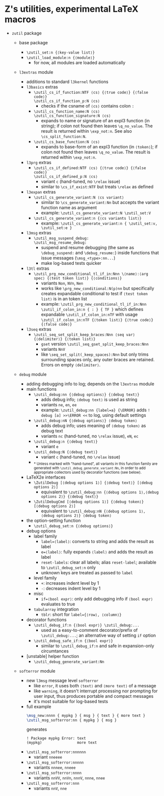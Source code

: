 # Z's utilities, experimental LaTeX macros

- `zutil` package

  - base package
    - `\zutil_set:n {⟨key-value list⟩}`
    - `\zutil_load_module:n {⟨module⟩}`
      - for now, all modules are loaded automatically

  - `l3extras` module
    - additions to standard `l3kernel` functions
    - `l3basics` extras
      - `\zutil_cs_if_function:NTF ⟨cs⟩ {⟨true code⟩} {⟨false code⟩}`\
        `\zutil_cs_if_function_p:N ⟨cs⟩`
        - checks if the csname of `⟨cs⟩` contains colon `:`
      - `\zutil_cs_function_name:N ⟨cs⟩`\
        `\zutil_cs_function_signature:N ⟨cs⟩`
        - expands to name or signature of an expl3 function (in string); if colon not found then leaves `\q_no_value`. The result is returned within `\exp_not:n`. See also `\cs_split_function:N`.
      - `\zutil_cs_base_function:N ⟨cs⟩`
        - expands to base-form of an expl3 function (in `⟨token⟩`); if colon not found then leaves `\q_no_value`. The result is returned within `\exp_not:n`.
    - `l3prg` extras
      - `\zutil_cs_if_defined:NTF ⟨cs⟩ {⟨true code⟩} {⟨false code⟩}`\
        `\zutil_cs_if_defined_p:N ⟨cs⟩`
        - variant `c` (hand-tuned, no `\relax` issue)
        - similar to `\cs_if_exist:NTF` but treats `\relax` as defined
    - `l3expan` extras
      - `\zutil_cs_generate_variant:N ⟨cs variant⟩`
        - similar to `\cs_generate_variant:Nn` but accepts the variant function name as argument
        - example: `\zutil_cs_generate_variant:N \zutil_set:V`
      - `\zutil_cs_generate_variant:n {⟨cs variants list⟩}`
        - example: `\zutil_cs_generate_variant:n { \zutil_set:v, \zutil_set:e }`
    - `l3msg` extras
      - `\zutil_msg_suspend_debug:`\
        `\zutil_msg_resume_debug:`
        - suspend and resume debugging (the same as `\debug_suspend:` and `\debug_resume:`) inside functions that issue messages (`\msg_<type>:nn...`)
        - make log-based tests quicker
    - `l3tl` extras
      - `\zutil_prg_new_conditional_tl_if_in:Nnn \⟨name⟩:⟨arg spec⟩ {⟨test token list⟩} {⟨conditions⟩}`
        - variants `Non`, `NVn`, `Nen`
        - works like `\prg_new_conditional:N(p)nn` but specifically creates expandable conditional to test if `⟨test token list⟩` is in an token list
        - example: `\zutil_prg_new_conditional_tl_if_in:Nnn \zutil_if_colon_in:n { : } { TF }` which defines expandable `\zutil_if_colon_in:nTF` with usage `\zutil_if_colon_in:nTF {⟨token list⟩} {⟨true code⟩} {⟨false code⟩}`
    - `l3seq` extras
      - `\zutil_seq_set_split_keep_braces:Nnn ⟨seq var⟩ {⟨delimiter⟩} {⟨token list⟩}`
        - `gset` version `\zutil_seq_gset_split_keep_braces:Nnn`
        - variants `NnV`
        - like `\seq_set_split(_keep_spaces):Nnn` but only trims surrounding spaces only, any outer braces are retained. Errors on empty `⟨delimiter⟩`.

  - `debug` module
    - adding debugging info to log; depends on the `l3extras` module
    - main functions
      - `\zutil_debug:nn {⟨debug options⟩} {⟨debug text⟩}`
        - adds debug info; `⟨debug text⟩` is used as string
        - variants `ne`, `en`, `ee`
        - example: `\zutil_debug:nn {label=a} {\ERROR}` adds `! debug [a] >>\ERROR <<` to log, using default settings
      - `\zutil_debug:nN {⟨debug options⟩} ⟨debug token⟩`
        - adds debug info; uses meaning of `⟨debug token⟩` as debug text
        - variants `nc` (hand-tuned, no `\relax` issue), `eN`, `ec`
      - `\zutil_debug:n {⟨debug text⟩}`
        - variant `e`
      - `\zutil_debug:N {⟨debug text⟩}`
        - variant `c` (hand-tuned, no `\relax` issue)
      - <sub>\* Unless marked with "hand-tuned", all variants in this function family are generated with `\zutil_debug_generate_variant:Nn`, in order to add appropriate collectors used by decorator functions (see below).</sub>
    - LaTeX2e interfaces
      - `\ZutilDebug [⟨debug options 1⟩] {⟨debug text⟩} [⟨debug options 2⟩]`
        - equivalent to `\zutil_debug:nn {⟨debug options 1⟩,⟨debug options 2⟩} {⟨debug text⟩}`
      - `\ZutilDebugCmd [⟨debug options 1⟩] {⟨debug token⟩} [⟨debug options 2⟩]`
        - equivalent to `\zutil_debug:nN {⟨debug options 1⟩, ⟨debug options 2⟩} ⟨debug token⟩`
    - the option-setting function
      - `\zutil_debug_set:n {⟨debug options⟩}`
    - debug options
      - label family
        - `label=⟨label⟩`: converts  to string and adds the result as label
        - `e=⟨label⟩`: fully expands `⟨label⟩` and adds the result as label
        - `reset-labels`: clear all labels; alias `reset-label`; available to `\zutil_debug_set:n` only
        - unknown keys are treated as passed to `label`
      - level family
        - `+`: increases indent level by 1
        - `-`: decreases indent level by 1
      - misc
        - `if=⟨bool expr⟩`: only add debugging info if `⟨bool expr⟩` evaluates to true
      - `tabularray` integration
        - `tblr`: short for `label={⟨row⟩, ⟨column⟩}`
    - decorator functions
      - `\zutil_debug_if:n {⟨bool expr⟩} \zutil_debug:...`
        - used as a easy-to-comment decorator/prefix of `\zutil_debug:...`; an alternative way of setting `if` option
      - `\zutil_debug_safe_if:n {⟨bool expr⟩}`
        - similar to `\zutil_debug_if:n` and safe in expansion-only circumtances
    - [unstable] helper function
      - `\zutil_debug_generate_variant:Nn`

  - `softerror` module
    - new `l3msg` message level `softerror`
      - like `error`, it uses both `⟨text⟩` and `⟨more text⟩` of a message
      - like `warning`, it doesn't interrupt processing nor prompting for user input, thus produces portable and compact messages
      - it's most suitable for log-based tests
    - full example
      ```tex
      \msg_new:nnnn { mypkg } { msg } { text } { more text }
      \zutil_msg_softerror:nn { mypkg } { msg }
      ```
      generates
      ```
      ! Package mypkg Error: text
      (mypkg)                more text
      ```
    - `\zutil_msg_softerror:nnnnnn`
      - variant `nneeee`
    - `\zutil_msg_softerror:nnnnn`
      - variants `nnnee`, `nneee`
    - `\zutil_msg_softerror:nnnn`
      - variants `nnVV`, `nnVn`, `nnnV`, `nnne`, `nnee`
    - `\zutil_msg_softerror:nnn`
      - variants `nnV`, `nne`
